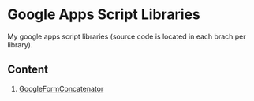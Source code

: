 # Google Apps Script Libraries

My google apps script libraries (source code is located in each brach per library).

## Content

1. [GoogleFormConcatenator](https://github.com/ashtonfei/gas-libs/tree/GoogleFormConcatenator)

